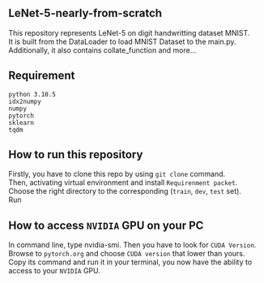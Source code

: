 ## LeNet-5-nearly-from-scratch
This repository represents LeNet-5 on digit handwritting dataset MNIST.  
It is built from the DataLoader to load MNIST Dataset to the main.py. Additionally, it also contains collate_function and more...   
## Requirement
`python 3.10.5`  
`idx2numpy`  
`numpy`  
`pytorch`   
`sklearn`   
`tqdm`   
## How to run this repository  
Firstly, you have to clone this repo by using `git clone` command.  
Then, activating virtual environment and install `Requirenment packet`.  
Choose the right directory to the corresponding (`train`, `dev`, `test` set).  
Run  
## How to access `NVIDIA` GPU on your PC  
In command line, type nvidia-smi. Then you have to look for `CUDA Version`.   
Browse to `pytorch.org` and choose `CUDA version` that lower than yours.   
Copy its command and run it in your terminal, you now have the ability to access to your `NVIDIA` GPU.  
